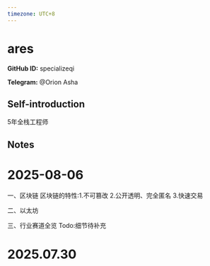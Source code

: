 ```yaml
---
timezone: UTC+8
---
```


# ares

**GitHub ID:** specializeqi

**Telegram:** @Orion Asha

## Self-introduction

5年全栈工程师

## Notes

<!-- Content_START -->
# 2025-08-06

一、区块链
区块链的特性:1.不可篡改 2.公开透明、完全匿名 3.快速交易

二、以太坊


三、行业赛道全览
Todo:细节待补充


# 2025.07.30


<!-- Content_END -->
